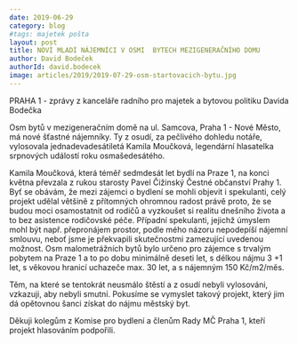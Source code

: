 ```yaml
---
date: 2019-06-29
category: blog
#tags: majetek pošta
layout: post
title: NOVÍ MLADÍ NÁJEMNÍCI V OSMI  BYTECH MEZIGENERAČNÍHO DOMU
author: David Bodeček
authorId: david.bodecek
image: articles/2019/2019-07-29-osm-startovacich-bytu.jpg
---
```


PRAHA 1 - zprávy z kanceláře radního pro majetek a bytovou politiku Davida Bodečka

Osm bytů v mezigeneračním domě na ul. Samcova, Praha 1 - Nové Město, má nové šťastné nájemníky. Ty z osudí, za pečlivého dohledu notáře, vylosovala jednadevadesátiletá Kamila Moučková, legendární hlasatelka srpnových událostí roku osmašedesátého. 

Kamila Moučková, která téměř sedmdesát let bydlí na Praze 1, na konci května převzala z rukou starosty Pavel Čižinský Čestné občanství Prahy 1.
Byť se obávám, že mezi zájemci o bydlení se mohli objevit i spekulanti, celý projekt udělal většině z přítomných ohromnou radost právě proto, že se budou moci osamostatnit od rodičů a vyzkoušet si realitu dnešního života a to bez asistence rodičovské péče. Případní spekulanti, jejichž úmyslem mohl být např. přepronájem prostor, podle mého názoru nepodepíší nájemní smlouvu, neboť jsme je překvapili skutečnostmi zamezující uvedenou možnost. 
Osm malometrážních bytů bylo určeno pro zájemce s trvalým pobytem na Praze 1 a to po dobu minimálně deseti let, s délkou nájmu 3 +1 let, s věkovou hranicí uchazeče max. 30 let, a s nájemným 150 Kč/m2/měs.

Těm, na které se tentokrát neusmálo štěstí a z osudí nebyli vylosováni, vzkazuji, aby nebyli smutní. Pokusíme se vymyslet takový projekt, který jim dá opětovnou šanci získat do nájmu městský byt. 

Děkuji kolegům z Komise pro bydlení a členům Rady MČ Praha 1, kteří projekt hlasováním podpořili. 